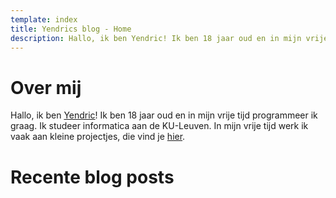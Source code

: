 ```yaml
---
template: index
title: Yendrics blog - Home
description: Hallo, ik ben Yendric! Ik ben 18 jaar oud en in mijn vrije tijd programmeer ik graag. Ik studeer informatica aan de KU-Leuven.
---
```


# Over mij

Hallo, ik ben [Yendric](mailto:yendricvanroey@gmail.com)! Ik ben 18 jaar oud en in mijn vrije tijd programmeer ik graag. Ik studeer informatica aan de KU-Leuven. In mijn vrije tijd werk ik vaak aan kleine projectjes, die vind je [hier](/projecten).

# Recente blog posts
